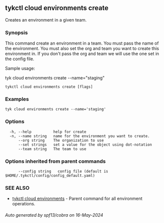## tykctl cloud environments create

Creates an environment in a given team.

### Synopsis


This command create an environment in a team.
You must pass the name of the environment.
You must also set the org and team you want to create this environment in.
If you don't pass the org and team we will use the one set in the config file.

Sample usage:

tyk cloud environments create --name="staging"


```
tykctl cloud environments create [flags]
```

### Examples

```
tyk cloud environments create --name='staging'
```

### Options

```
  -h, --help          help for create
  -n, --name string   name for the environment you want to create.
      --org string    The organization to use
      --set strings   set a value for the object using dot-notation
      --team string   The team to use
```

### Options inherited from parent commands

```
      --config string   config file (default is $HOME/.tykctl/config/config_default.yaml)
```

### SEE ALSO

* [tykctl cloud environments](tykctl_cloud_environments.md)	 - Parent command for all environment operations.

###### Auto generated by spf13/cobra on 16-May-2024
